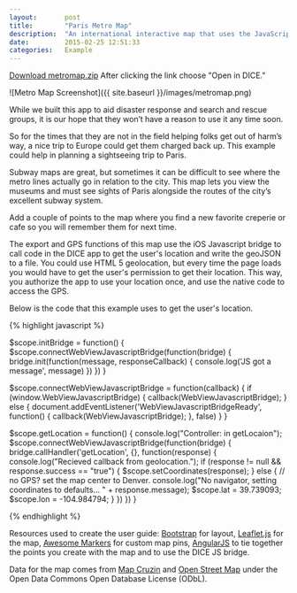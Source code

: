 ```yaml
---
layout:       post
title:        "Paris Metro Map"
description:  "An international interactive map that uses the JavaScript bridge"
date:         2015-02-25 12:51:33
categories:   Example
---
```

[Download metromap.zip][zip] After clicking the link choose "Open in DICE."

![Metro Map Screenshot]({{ site.baseurl }}/images/metromap.png)

While we built this app to aid disaster response and search and rescue groups, it is our hope that they won’t have a reason to use it any time soon. 

So for the times that they are not in the field helping folks get out of harm’s way, a nice trip to Europe could get them charged back up. This example could help in planning a sightseeing trip to Paris. 

Subway maps are great, but sometimes it can be difficult to see where the metro lines actually go in relation to the city. This map lets you view the museums and must see sights of Paris alongside the routes of the city’s excellent subway system. 

Add a couple of points to the map where you find a new favorite creperie or cafe so you will remember them for next time.

The export and GPS functions of this map use the iOS Javascript bridge to call code in the DICE app to get the user's location and write the geoJSON to a file. You could use HTML 5 geolocation, but every time the page loads you would have to get the user's permission to get their location. This way, you authorize the app to use your location once, and use the native code to access the GPS.

Below is the code that this example uses to get the user's location.

{% highlight javascript %}

  $scope.initBridge = function() {
    $scope.connectWebViewJavascriptBridge(function(bridge) {
      bridge.init(function(message, responseCallback) {
        console.log('JS got a message', message)
      })
    })
  }

  $scope.connectWebViewJavascriptBridge = function(callback) {
    if (window.WebViewJavascriptBridge) {
      callback(WebViewJavascriptBridge);
    } else {
      document.addEventListener('WebViewJavascriptBridgeReady', function() {
        callback(WebViewJavascriptBridge);
      }, false)
    }
  }

  $scope.getLocation = function() {
    console.log("Controller: in getLocaion");
    $scope.connectWebViewJavascriptBridge(function(bridge) {
      bridge.callHandler('getLocation', {}, function(response) {
        console.log("Recieved callback from geolocation.");
        if (response != null && response.success == "true") {
          $scope.setCoordinates(response);
        } else { // no GPS? set the map center to Denver.
          console.log("No navigator, setting coordinates to defaults... " + response.message);
          $scope.lat = 39.739093;
          $scope.lon = -104.984794;
        }
      })
    })
  }
  
{% endhighlight %}

Resources used to create the user guide: [Bootstrap][bootstrap] for layout, [Leaflet.js][leaflet] for the map, [Awesome Markers][awesome] for custom map pins, [AngularJS][angular] to tie together the points you create with the map and to use the DICE JS bridge.

Data for the map comes from [Map Cruzin][cruzin] and [Open Street Map][osm] under the Open Data Commons Open Database License (ODbL).

[bootstrap]:    http://getbootstrap.com/
[angular]:      https://angularjs.org/
[leaflet]:      http://leafletjs.com/
[awesome]:      https://github.com/lvoogdt/Leaflet.awesome-markers
[zip]:          https://github.com/ngageoint/disconnected-content-explorer-examples/raw/master/reportzips/metromap.zip
[cruzin]:       http://www.mapcruzin.com/
[osm]:          http://www.openstreetmap.org
